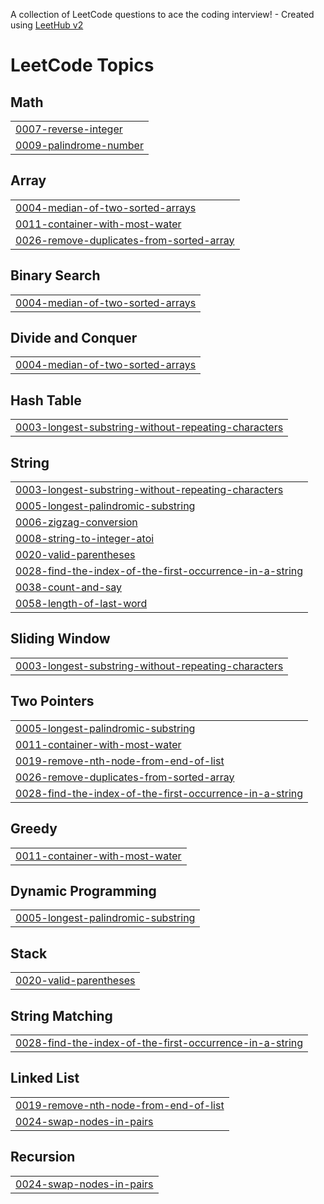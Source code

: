 A collection of LeetCode questions to ace the coding interview! - Created using [LeetHub v2](https://github.com/arunbhardwaj/LeetHub-2.0)
<!---LeetCode Topics Start-->
# LeetCode Topics
## Math
|  |
| ------- |
| [0007-reverse-integer](https://github.com/chrisCodes141/CodingChallenges/tree/master/0007-reverse-integer) |
| [0009-palindrome-number](https://github.com/chrisCodes141/CodingChallenges/tree/master/0009-palindrome-number) |
## Array
|  |
| ------- |
| [0004-median-of-two-sorted-arrays](https://github.com/chrisCodes141/CodingChallenges/tree/master/0004-median-of-two-sorted-arrays) |
| [0011-container-with-most-water](https://github.com/chrisCodes141/CodingChallenges/tree/master/0011-container-with-most-water) |
| [0026-remove-duplicates-from-sorted-array](https://github.com/chrisCodes141/CodingChallenges/tree/master/0026-remove-duplicates-from-sorted-array) |
## Binary Search
|  |
| ------- |
| [0004-median-of-two-sorted-arrays](https://github.com/chrisCodes141/CodingChallenges/tree/master/0004-median-of-two-sorted-arrays) |
## Divide and Conquer
|  |
| ------- |
| [0004-median-of-two-sorted-arrays](https://github.com/chrisCodes141/CodingChallenges/tree/master/0004-median-of-two-sorted-arrays) |
## Hash Table
|  |
| ------- |
| [0003-longest-substring-without-repeating-characters](https://github.com/chrisCodes141/CodingChallenges/tree/master/0003-longest-substring-without-repeating-characters) |
## String
|  |
| ------- |
| [0003-longest-substring-without-repeating-characters](https://github.com/chrisCodes141/CodingChallenges/tree/master/0003-longest-substring-without-repeating-characters) |
| [0005-longest-palindromic-substring](https://github.com/chrisCodes141/CodingChallenges/tree/master/0005-longest-palindromic-substring) |
| [0006-zigzag-conversion](https://github.com/chrisCodes141/CodingChallenges/tree/master/0006-zigzag-conversion) |
| [0008-string-to-integer-atoi](https://github.com/chrisCodes141/CodingChallenges/tree/master/0008-string-to-integer-atoi) |
| [0020-valid-parentheses](https://github.com/chrisCodes141/CodingChallenges/tree/master/0020-valid-parentheses) |
| [0028-find-the-index-of-the-first-occurrence-in-a-string](https://github.com/chrisCodes141/CodingChallenges/tree/master/0028-find-the-index-of-the-first-occurrence-in-a-string) |
| [0038-count-and-say](https://github.com/chrisCodes141/CodingChallenges/tree/master/0038-count-and-say) |
| [0058-length-of-last-word](https://github.com/chrisCodes141/CodingChallenges/tree/master/0058-length-of-last-word) |
## Sliding Window
|  |
| ------- |
| [0003-longest-substring-without-repeating-characters](https://github.com/chrisCodes141/CodingChallenges/tree/master/0003-longest-substring-without-repeating-characters) |
## Two Pointers
|  |
| ------- |
| [0005-longest-palindromic-substring](https://github.com/chrisCodes141/CodingChallenges/tree/master/0005-longest-palindromic-substring) |
| [0011-container-with-most-water](https://github.com/chrisCodes141/CodingChallenges/tree/master/0011-container-with-most-water) |
| [0019-remove-nth-node-from-end-of-list](https://github.com/chrisCodes141/CodingChallenges/tree/master/0019-remove-nth-node-from-end-of-list) |
| [0026-remove-duplicates-from-sorted-array](https://github.com/chrisCodes141/CodingChallenges/tree/master/0026-remove-duplicates-from-sorted-array) |
| [0028-find-the-index-of-the-first-occurrence-in-a-string](https://github.com/chrisCodes141/CodingChallenges/tree/master/0028-find-the-index-of-the-first-occurrence-in-a-string) |
## Greedy
|  |
| ------- |
| [0011-container-with-most-water](https://github.com/chrisCodes141/CodingChallenges/tree/master/0011-container-with-most-water) |
## Dynamic Programming
|  |
| ------- |
| [0005-longest-palindromic-substring](https://github.com/chrisCodes141/CodingChallenges/tree/master/0005-longest-palindromic-substring) |
## Stack
|  |
| ------- |
| [0020-valid-parentheses](https://github.com/chrisCodes141/CodingChallenges/tree/master/0020-valid-parentheses) |
## String Matching
|  |
| ------- |
| [0028-find-the-index-of-the-first-occurrence-in-a-string](https://github.com/chrisCodes141/CodingChallenges/tree/master/0028-find-the-index-of-the-first-occurrence-in-a-string) |
## Linked List
|  |
| ------- |
| [0019-remove-nth-node-from-end-of-list](https://github.com/chrisCodes141/CodingChallenges/tree/master/0019-remove-nth-node-from-end-of-list) |
| [0024-swap-nodes-in-pairs](https://github.com/chrisCodes141/CodingChallenges/tree/master/0024-swap-nodes-in-pairs) |
## Recursion
|  |
| ------- |
| [0024-swap-nodes-in-pairs](https://github.com/chrisCodes141/CodingChallenges/tree/master/0024-swap-nodes-in-pairs) |
<!---LeetCode Topics End-->